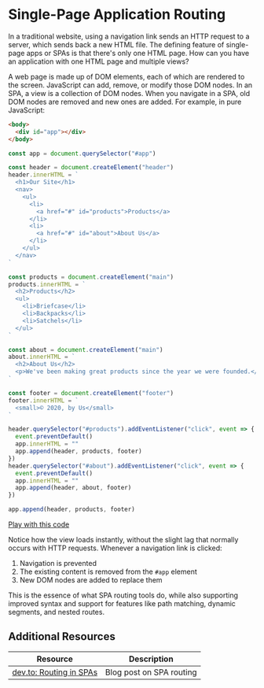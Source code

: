 # Single-Page Application Routing

In a traditional website, using a navigation link sends an HTTP request to a server, which sends back a new HTML file. The defining feature of single-page apps or SPAs is that there's only one HTML page. How can you have an application with one HTML page and multiple views?

A web page is made up of DOM elements, each of which are rendered to the screen. JavaScript can add, remove, or modify those DOM nodes. In an SPA, a view is a collection of DOM nodes. When you navigate in a SPA, old DOM nodes are removed and new ones are added. For example, in pure JavaScript:

```html
<body>
  <div id="app"></div>
</body>
```

```js
const app = document.querySelector("#app")

const header = document.createElement("header")
header.innerHTML = `
  <h1>Our Site</h1>
  <nav>
    <ul>
      <li>
        <a href="#" id="products">Products</a>
      </li>
      <li>
        <a href="#" id="about">About Us</a>
      </li>
    </ul>
  </nav>
`

const products = document.createElement("main")
products.innerHTML = `
  <h2>Products</h2>
  <ul>
    <li>Briefcase</li>
    <li>Backpacks</li>
    <li>Satchels</li>
  </ul>
`

const about = document.createElement("main")
about.innerHTML = `
  <h2>About Us</h2>
  <p>We've been making great products since the year we were founded.</p>
`

const footer = document.createElement("footer")
footer.innerHTML = `
  <small>© 2020, by Us</small>
`

header.querySelector("#products").addEventListener("click", event => {
  event.preventDefault()
  app.innerHTML = ""
  app.append(header, products, footer)
})
header.querySelector("#about").addEventListener("click", event => {
  event.preventDefault()
  app.innerHTML = ""
  app.append(header, about, footer)
})

app.append(header, products, footer)
```

[Play with this code](https://codesandbox.io/s/hardcore-lalande-hwewm)

Notice how the view loads instantly, without the slight lag that normally occurs with HTTP requests. Whenever a navigation link is clicked:

1. Navigation is prevented
2. The existing content is removed from the `#app` element
3. New DOM nodes are added to replace them

This is the essence of what SPA routing tools do, while also supporting improved syntax and support for features like path matching, dynamic segments, and nested routes.

## Additional Resources

| Resource | Description |
| --- | --- |
| [dev.to: Routing in SPAs](https://dev.to/marcomonsanto/routing-in-spas-173i) | Blog post on SPA routing |
